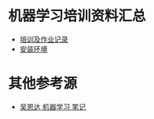 # 机器学习培训资料汇总
* [培训及作业记录](https://docs.qq.com/sheet/DY3JTbmxXdk5JVWtv)
* [安装环境](https://docs.qq.com/doc/DY1VIaEtFb2NIYnZy)
# 其他参考源
* [吴恩达 机器学习 笔记](http://www.ai-start.com/)

